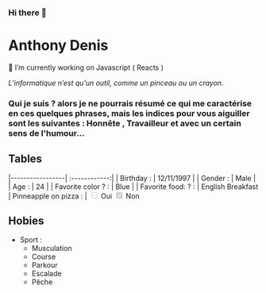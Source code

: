 ### Hi there 👋
# Anthony Denis
🔭 I’m currently working on Javascript ( Reacts ) 


*L’informatique n’est qu’un outil, comme un pinceau ou un crayon.*

### Qui je suis ? alors je ne pourrais résumé ce qui me caractérise en ces quelques phrases, mais les indices pour vous aiguiller sont les suivantes : Honnête , Travailleur et avec un certain sens de l'humour...

## Tables
|-----------------| :------------:|
| Birthday :      | 12/11/1997    |
| Gender :      | Male     |
| Age :      | 24     |
| Favorite color ? :    | Blue    |
| Favorite food: ? :      | English Breakfast
| Pinneapple on pizza :      | <input type="checkbox" disabled /> Oui <input type="checkbox" disabled checked /> Non

## Hobies
    
- Sport :
     - Musculation
     - Course
     - Parkour 
     - Escalade
     - Pêche

<!--
**AnthxnyD/AnthxnyD** is a ✨ _special_ ✨ repository because its `README.md` (this file) appears on your GitHub profile.

Here are some ideas to get you started:

- 🔭 I’m currently working on ...
- 🌱 I’m currently learning ...
- 👯 I’m looking to collaborate on ...
- 🤔 I’m looking for help with ...
- 💬 Ask me about ...
- 📫 How to reach me: ...
- 😄 Pronouns: ...
- ⚡ Fun fact: ...
-->

